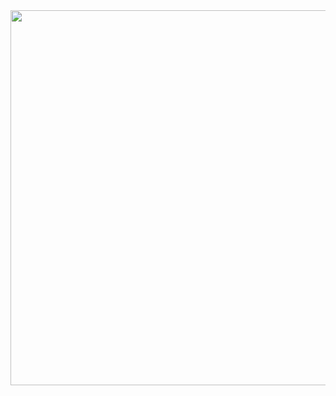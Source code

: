 <img src='https://global-uploads.webflow.com/5ab25784c7fcbff004fa8dca/5ebeaaf19bbe9805f72ce1a1_PS4-4-360p-85544632-a071-4b12-b105-ef7e58369f0e.gif' width="800" height="600">
